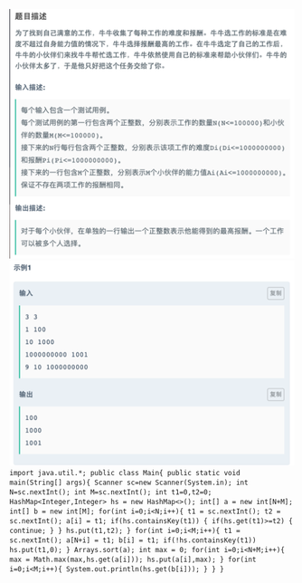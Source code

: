 ![](https://github.com/ztqer/CodingPractice/blob/master/牛牛找工作/牛牛找工作.png)
![](https://github.com/ztqer/CodingPractice/blob/master/牛牛找工作/牛牛找工作2.png)
`
import java.util.*;
public class Main{
    public static void main(String[] args){
        Scanner sc=new Scanner(System.in);
        int N=sc.nextInt();
        int M=sc.nextInt();
        int t1=0,t2=0;
        HashMap<Integer,Integer> hs = new HashMap<>();
        int[] a = new int[N+M];
        int[] b = new int[M];
        for(int i=0;i<N;i++){
            t1 = sc.nextInt();
            t2 = sc.nextInt();
            a[i] = t1;
            if(hs.containsKey(t1)) {
                if(hs.get(t1)>=t2) {
                    continue;
                }
            }
            hs.put(t1,t2);
        }
        for(int i=0;i<M;i++){
            t1 = sc.nextInt();
            a[N+i] = t1;
            b[i] = t1;
            if(!hs.containsKey(t1))
               hs.put(t1,0);
        }
        Arrays.sort(a);
        int max = 0;
        for(int i=0;i<N+M;i++){
            max = Math.max(max,hs.get(a[i]));
            hs.put(a[i],max);
        }
        for(int i=0;i<M;i++){
            System.out.println(hs.get(b[i]));
        }
    }
}
`
